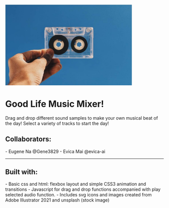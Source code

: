 <p align="centre">
<img src="images/casette_readMe.jpg" width="80% style="max-width:100%;">
</p>
<h1>Good Life Music Mixer!</h1>
Drag and drop different sound samples to make your own musical beat of the day! Select a variety of tracks to start the day!

<h2>Collaborators:</h2>
- Eugene Na @Gene3829
- Evica Mai @evica-ai

-----------------------------------------------------------
<h2>Built with:</h2>
- Basic css and html: flexbox layout and simple CSS3 animation and transitions
- Javascript for drag and drop functions accompanied with play selected audio function.
- Includes svg icons and images created from Adobe Illustrator 2021 and unsplash (stock image)
